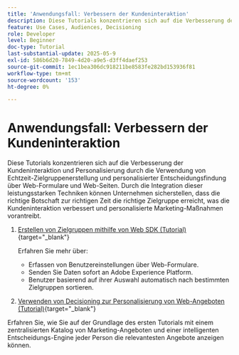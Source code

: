 ```yaml
---
title: 'Anwendungsfall: Verbessern der Kundeninteraktion'
description: Diese Tutorials konzentrieren sich auf die Verbesserung der Kundeninteraktion und Personalisierung durch die Verwendung von Echtzeit-Zielgruppenerstellung und personalisierter Entscheidungsfindung über Web-Formulare und Web-Seiten.
feature: Use Cases, Audiences, Decisioning
role: Developer
level: Beginner
doc-type: Tutorial
last-substantial-update: 2025-05-9
exl-id: 586b6d20-7849-4d20-a9e5-d3ff4daef253
source-git-commit: 1ec1bea306dc918211be8583fe282bd153936f81
workflow-type: tm+mt
source-wordcount: '153'
ht-degree: 0%

---
```


# Anwendungsfall: Verbessern der Kundeninteraktion

Diese Tutorials konzentrieren sich auf die Verbesserung der Kundeninteraktion und Personalisierung durch die Verwendung von Echtzeit-Zielgruppenerstellung und personalisierter Entscheidungsfindung über Web-Formulare und Web-Seiten. Durch die Integration dieser leistungsstarken Techniken können Unternehmen sicherstellen, dass die richtige Botschaft zur richtigen Zeit die richtige Zielgruppe erreicht, was die Kundeninteraktion verbessert und personalisierte Marketing-Maßnahmen vorantreibt.

1. [Erstellen von Zielgruppen mithilfe von Web SDK (Tutorial)](https://experienceleague.adobe.com/en/docs/journey-optimizer-learn/create-audiences-using-web-sdk/introduction){target="_blank"}

   Erfahren Sie mehr über:

   * Erfassen von Benutzereinstellungen über Web-Formulare.
   * Senden Sie Daten sofort an Adobe Experience Platform.
   * Benutzer basierend auf ihrer Auswahl automatisch nach bestimmten Zielgruppen sortieren.


2. [Verwenden von Decisioning zur Personalisierung von Web-Angeboten (Tutorial)](https://experienceleague.adobe.com/en/docs/journey-optimizer-learn/use-decisioning-to-personalize-web-offers/introduction){target="_blank"}

Erfahren Sie, wie Sie auf der Grundlage des ersten Tutorials mit einem zentralisierten Katalog von Marketing-Angeboten und einer intelligenten Entscheidungs-Engine jeder Person die relevantesten Angebote anzeigen können.

